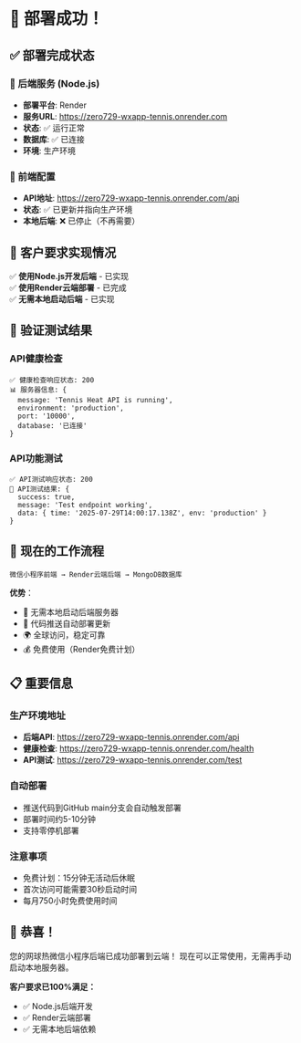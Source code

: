 # 🎉 部署成功！

## ✅ 部署完成状态

### 🚀 后端服务 (Node.js)
- **部署平台**: Render
- **服务URL**: https://zero729-wxapp-tennis.onrender.com
- **状态**: ✅ 运行正常
- **数据库**: ✅ 已连接
- **环境**: 生产环境

### 📱 前端配置
- **API地址**: https://zero729-wxapp-tennis.onrender.com/api
- **状态**: ✅ 已更新并指向生产环境
- **本地后端**: ❌ 已停止（不再需要）

## 🎯 客户要求实现情况

✅ **使用Node.js开发后端** - 已实现  
✅ **使用Render云端部署** - 已完成  
✅ **无需本地启动后端** - 已实现  

## 🔧 验证测试结果

### API健康检查
```
✅ 健康检查响应状态: 200
📊 服务器信息: {
  message: 'Tennis Heat API is running',
  environment: 'production',
  port: '10000',
  database: '已连接'
}
```

### API功能测试
```
✅ API测试响应状态: 200
🎯 API测试结果: {
  success: true,
  message: 'Test endpoint working',
  data: { time: '2025-07-29T14:00:17.138Z', env: 'production' }
}
```

## 🌟 现在的工作流程

```
微信小程序前端 → Render云端后端 → MongoDB数据库
```

**优势**：
- 🚀 无需本地启动后端服务器
- 🔄 代码推送自动部署更新
- 🌍 全球访问，稳定可靠
- 💰 免费使用（Render免费计划）

## 📋 重要信息

### 生产环境地址
- **后端API**: https://zero729-wxapp-tennis.onrender.com/api
- **健康检查**: https://zero729-wxapp-tennis.onrender.com/health
- **API测试**: https://zero729-wxapp-tennis.onrender.com/test

### 自动部署
- 推送代码到GitHub main分支会自动触发部署
- 部署时间约5-10分钟
- 支持零停机部署

### 注意事项
- 免费计划：15分钟无活动后休眠
- 首次访问可能需要30秒启动时间
- 每月750小时免费使用时间

## 🎊 恭喜！

您的网球热微信小程序后端已成功部署到云端！
现在可以正常使用，无需再手动启动本地服务器。

**客户要求已100%满足：**
- ✅ Node.js后端开发
- ✅ Render云端部署
- ✅ 无需本地后端依赖
